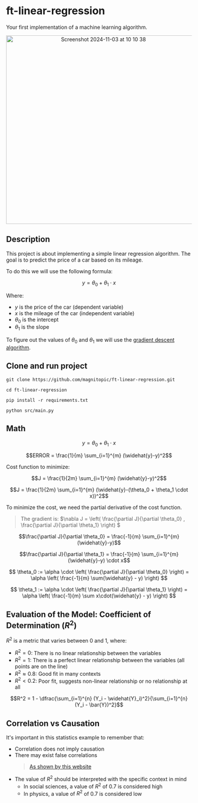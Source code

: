 # ft-linear-regression

Your first implementation of a machine learning algorithm.


<div align="center">
<img width="512" alt="Screenshot 2024-11-03 at 10 10 38" src="https://github.com/user-attachments/assets/b6e46a98-1b76-4de9-86db-ed1210a772e7">
</div>

## Description

This project is about implementing a simple linear regression algorithm. The goal is to predict the price of a car based on its mileage.

To do this we will use the following formula:

$$ y = \theta_0 + \theta_1 \cdot x$$

Where:

-   $y$ is the price of the car (dependent variable)
-   $x$ is the mileage of the car (independent variable)
-   $\theta_0$ is the intercept
-   $\theta_1$ is the slope

To figure out the values of $\theta_0$ and $\theta_1$ we will use the [gradient descent algorithm](https://en.wikipedia.org/wiki/Gradient_descent).

## Clone and run project

```
git clone https://github.com/magnitopic/ft-linear-regression.git

cd ft-linear-regression

pip install -r requirements.txt

python src/main.py
```

## Math

$$ y = \theta_0 + \theta_1 \cdot x$$

$$ERROR = \frac{1}{m} \sum_{i=1}^{m} (\widehat{y}-y)^2$$

Cost function to minimize:

$$J = \frac{1}{2m} \sum_{i=1}^{m} (\widehat{y}-y)^2$$

$$J = \frac{1}{2m} \sum_{i=1}^{m} (\widehat{y}-(\theta_0 + \theta_1 \cdot x))^2$$

To minimize the cost, we need the partial derivative of the cost function.

> The gradient is: $\nabla J = \left( \frac{\partial J}{\partial \theta_0} , \frac{\partial J}{\partial \theta_1} \right) $

$$\frac{\partial J}{\partial \theta_0} = \frac{-1}{m} \sum_{i=1}^{m} (\widehat{y}-y)$$

$$\frac{\partial J}{\partial \theta_1} = \frac{-1}{m} \sum_{i=1}^{m} (\widehat{y}-y) \cdot x$$

$$ \theta_0 := \alpha \cdot \left( \frac{\partial J}{\partial \theta_0} \right) = \alpha \left( \frac{-1}{m} \sum(\widehat{y} - y) \right) $$

$$ \theta_1 := \alpha \cdot \left( \frac{\partial J}{\partial \theta_1} \right) = \alpha \left( \frac{-1}{m} \sum x\cdot(\widehat{y} - y) \right) $$

## Evaluation of the Model: Coefficient of Determination ($R^2$)

$R^2$ is a metric that varies between 0 and 1, where:

-   $R^2 = 0$: There is no linear relationship between the variables
-   $R^2 = 1$: There is a perfect linear relationship between the variables (all points are on the line)
-   $R^2 \approx 0.8$: Good fit in many contexts
-   $R^2 < 0.2$: Poor fit, suggests non-linear relationship or no relationship at all

$$R^2 = 1 - \dfrac{\sum_{i=1}^{n} (Y_i - \widehat{Y}_i)^2}{\sum_{i=1}^{n} (Y_i - \bar{Y})^2}$$

## Correlation vs Causation

It's important in this statistics example to remember that:

-   Correlation does not imply causation
-   There may exist false correlations
    > [As shown by this website](https://www.tylervigen.com/spurious-correlations)
-   The value of $R^2$ should be interpreted with the specific context in mind
    -   In social sciences, a value of $R^2$ of 0.7 is considered high
    -   In physics, a value of $R^2$ of 0.7 is considered low
